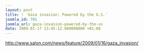 ```yaml
---
layout: post
title: ! 'Gaza invasion: Powered by the U.S.'
joomla_id: 701
joomla_url: gaza-invasion-powered-by-the-us
date: 2009-01-17 13:45:12.000000000 +01:00
---
```

<p><span style="color: #c8001e;"><a target="_blank" href="http://www.salon.com/news/feature/2009/01/16/gaza_invasion/">http://www.salon.com/news/feature/2009/01/16/gaza_invasion/</a></span><a href="http://lauraflanders.firedoglake.com:80/2009/01/05/israels-war-in-gaza/"></a></p>
